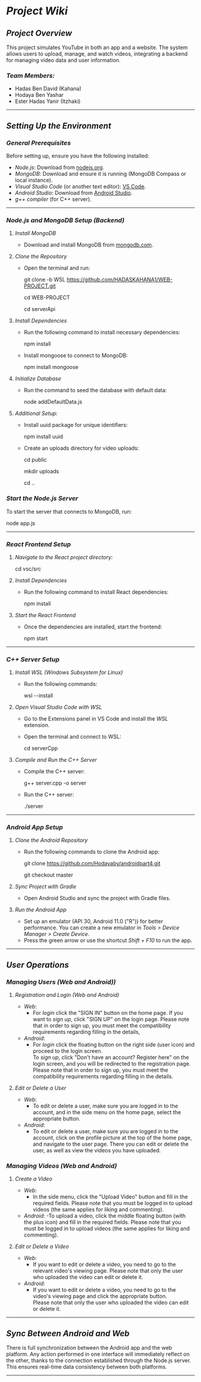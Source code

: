 # *Project Wiki*

## *Project Overview*
This project simulates YouTube in both an app and a website. The system allows users to upload, manage, and watch videos, integrating a backend for managing video data and user information.

### *Team Members:*
- Hadas Ben David (Kahana)
- Hodaya Ben Yashar
- Ester Hadas Yanir (Itzhaki)

---

## *Setting Up the Environment*

### *General Prerequisites*
Before setting up, ensure you have the following installed:
- *Node.js*: Download from [nodejs.org](https://nodejs.org).
- *MongoDB*: Download and ensure it is running (MongoDB Compass or local instance).
- *Visual Studio Code* (or another text editor): [VS Code](https://code.visualstudio.com).
- *Android Studio*: Download from [Android Studio](https://developer.android.com/studio).
- *g++ compiler* (for C++ server).

---

### *Node.js and MongoDB Setup (Backend)*

1. *Install MongoDB*
   - Download and install MongoDB from [mongodb.com](https://www.mongodb.com).

2. *Clone the Repository*
   - Open the terminal and run:
     
     git clone -b WSL https://github.com/HADASKAHANA1/WEB-PROJECT.git
     
     cd WEB-PROJECT
     
     cd serverApi
     

3. *Install Dependencies*
   - Run the following command to install necessary dependencies:
    
     npm install
     
   - Install mongoose to connect to MongoDB:
     
     npm install mongoose
     

4. *Initialize Database*
   - Run the command to seed the database with default data:
   
     node addDefaultData.js
     

5. *Additional Setup:*
   - Install uuid package for unique identifiers:
   
     npm install uuid
     
   - Create an uploads directory for video uploads:
     
     cd public
     
     mkdir uploads
     
     cd ..
     

### *Start the Node.js Server*
To start the server that connects to MongoDB, run:

node app.js


---

### *React Frontend Setup*

1. *Navigate to the React project directory:*
 
   cd vsc/src
   

2. *Install Dependencies*
   - Run the following command to install React dependencies:
    
     npm install
     

3. *Start the React Frontend*
   - Once the dependencies are installed, start the frontend:
  
     npm start
     

---

### *C++ Server Setup*

1. *Install WSL (Windows Subsystem for Linux)*
   - Run the following commands:

     wsl --install
     

2. *Open Visual Studio Code with WSL*
   - Go to the Extensions panel in VS Code and install the *WSL* extension.
   - Open the terminal and connect to WSL:
 
     cd serverCpp
     

3. *Compile and Run the C++ Server*
   - Compile the C++ server:
    
     g++ server.cpp -o server
     
   - Run the C++ server:
    
     ./server
     

---

### *Android App Setup*

1. *Clone the Android Repository*
   - Run the following commands to clone the Android app:
   
     git clone https://github.com/Hodayaby/androidpart4.git
     
     git checkout master
     

2. *Sync Project with Gradle*
   - Open Android Studio and sync the project with Gradle files.

3. *Run the Android App*
   - Set up an emulator (API 30, Android 11.0 ("R")) for better performance. You can create a new emulator in *Tools > Device Manager > Create Device*.
   - Press the green arrow or use the shortcut *Shift + F10* to run the app.

---

## *User Operations*

### *Managing Users (Web and Android))*

1. *Registration and Login (Web and Android)*
   - *Web*: 
     - For *login* click the "SIGN IN" button on the home page.
If you want to *sign up*, click "SIGN UP" on the login page.
Please note that in order to sign up, you must meet the compatibility requirements regarding filling in the details,
   - *Android*: 
     - For *login* click the floating button on the right side (user icon) and proceed to the login screen.  
To *sign up*, click "Don't have an account? Register here" on the login screen, and you will be redirected to the registration page.  
Please note that in order to sign up, you must meet the compatibility requirements regarding filling in the details.

2. *Edit or Delete a User*
   - *Web*: 
     - To edit or delete a user, make sure you are logged in to the account, and in the side menu on the home page, select the appropriate button.
   - *Android*: 
     - To edit or delete a user, make sure you are logged in to the account, click on the profile picture at the top of the home page, and navigate to the user page. There you can edit or delete the user, as well as view the videos you have uploaded.  


### *Managing Videos (Web and Android)*

1. *Create a Video*
   - *Web*: 
     - In the side menu, click the "Upload Video" button and fill in the required fields.
Please note that you must be logged in to upload videos (the same applies for liking and commenting).
   - *Android*: 
     -To upload a video, click the middle floating button (with the plus icon) and fill in the required fields.
Please note that you must be logged in to upload videos (the same applies for liking and commenting).

2. *Edit or Delete a Video*
   - *Web*: 
     - If you want to edit or delete a video, you need to go to the relevant video's viewing page.
Please note that only the user who uploaded the video can edit or delete it.
   - *Android*: 
     - If you want to edit or delete a video, you need to go to the video's viewing page and click the appropriate button.  
Please note that only the user who uploaded the video can edit or delete it.

---

## *Sync Between Android and Web*
There is full synchronization between the Android app and the web platform. Any action performed in one interface will immediately reflect on the other, thanks to the connection established through the Node.js server. This ensures real-time data consistency between both platforms.

---
